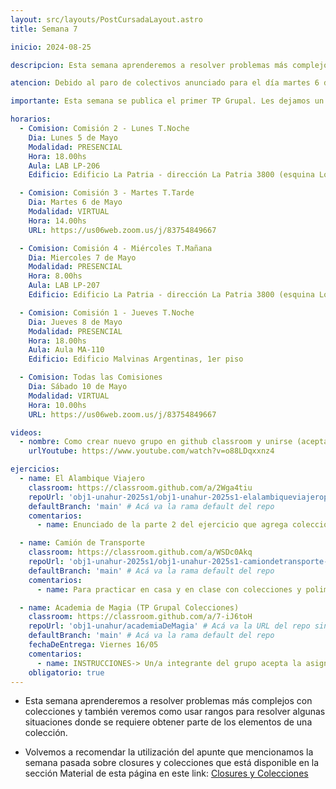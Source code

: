 ```yaml
---
layout: src/layouts/PostCursadaLayout.astro
title: Semana 7

inicio: 2024-08-25

descripcion: Esta semana aprenderemos a resolver problemas más complejos con colecciones y también veremos como usar rangos para resolver algunas situaciones donde se requiere obtener parte de los elementos de una colección.

atencion: Debido al paro de colectivos anunciado para el día martes 6 de mayo, la clase de Comisión 3 (Martes 14hs) se realizará en modalidad VIRTUAL.

importante: Esta semana se publica el primer TP Grupal. Les dejamos un video donde se muestra como deben crear los grupos, que deberán ser de un mínimo de 4 integrantes y un máximo de 7.

horarios:
  - Comision: Comisión 2 - Lunes T.Noche
    Dia: Lunes 5 de Mayo
    Modalidad: PRESENCIAL
    Hora: 18.00hs
    Aula: LAB LP-206
    Edificio: Edificio La Patria - dirección La Patria 3800 (esquina Los Toldos)

  - Comision: Comisión 3 - Martes T.Tarde
    Dia: Martes 6 de Mayo
    Modalidad: VIRTUAL
    Hora: 14.00hs
    URL: https://us06web.zoom.us/j/83754849667

  - Comision: Comisión 4 - Miércoles T.Mañana
    Dia: Miercoles 7 de Mayo
    Modalidad: PRESENCIAL
    Hora: 8.00hs
    Aula: LAB LP-207
    Edificio: Edificio La Patria - dirección La Patria 3800 (esquina Los Toldos)

  - Comision: Comisión 1 - Jueves T.Noche
    Dia: Jueves 8 de Mayo
    Modalidad: PRESENCIAL
    Hora: 18.00hs
    Aula: Aula MA-110
    Edificio: Edificio Malvinas Argentinas, 1er piso

  - Comision: Todas las Comisiones
    Dia: Sábado 10 de Mayo
    Modalidad: VIRTUAL
    Hora: 10.00hs
    URL: https://us06web.zoom.us/j/83754849667

videos:
  - nombre: Como crear nuevo grupo en github classroom y unirse (aceptar asignaciones)
    urlYoutube: https://www.youtube.com/watch?v=o88LDqxxnz4

ejercicios:
  - name: El Alambique Viajero
    classroom: https://classroom.github.com/a/2Wga4tiu
    repoUrl: 'obj1-unahur-2025s1/obj1-unahur-2025s1-elalambiqueviajeroparte2-alambiqueViajeroParte2' # Acá va la URL del repo sin el "https://github.com/"
    defaultBranch: 'main' # Acá va la rama default del repo
    comentarios:
      - name: Enunciado de la parte 2 del ejercicio que agrega colecciones. Ya trae la solución de parte 1.

  - name: Camión de Transporte
    classroom: https://classroom.github.com/a/WSDc0Akq
    repoUrl: 'obj1-unahur-2025s1/obj1-unahur-2025s1-camiondetransporte-camionDeTransporte' # Acá va la URL del repo sin el "https://github.com/"
    defaultBranch: 'main' # Acá va la rama default del repo
    comentarios:
      - name: Para practicar en casa y en clase con colecciones y polimorfismo.

  - name: Academia de Magia (TP Grupal Colecciones)
    classroom: https://classroom.github.com/a/7-iJ6toH
    repoUrl: 'obj1-unahur/academiaDeMagia' # Acá va la URL del repo sin el "https://github.com/"
    defaultBranch: 'main' # Acá va la rama default del repo
    fechaDeEntrega: Viernes 16/05
    comentarios:
      - name: INSTRUCCIONES-> Un/a integrante del grupo acepta la asignación y procede a dar de alta el grupo (tengan acordado el nombre previamente), luego el resto de los/as integrantes también aceptan la asignación, y se unen a su grupo. La entrega la realizan haciendo push al reposotorio grupal desde cualquiera de los usuarios github del grupo. Podrán hacer los push hasta la fecha/hora límite indicada.
    obligatorio: true
---
```


- Esta semana aprenderemos a resolver problemas más complejos con colecciones y también veremos como usar rangos para resolver algunas situaciones donde se requiere obtener parte de los elementos de una colección.

- Volvemos a recomendar la utilización del apunte que mencionamos la semana pasada sobre closures y colecciones que está disponible en la sección Material de esta página en este link:
  <a href="https://objetos1wollokunq.gitlab.io/material/guia-colecciones-basicas.pdf" target="_blank">Closures y Colecciones</a>
